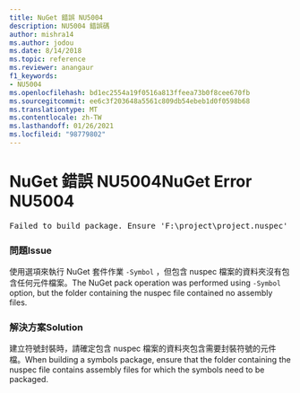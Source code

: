 ```yaml
---
title: NuGet 錯誤 NU5004
description: NU5004 錯誤碼
author: mishra14
ms.author: jodou
ms.date: 8/14/2018
ms.topic: reference
ms.reviewer: anangaur
f1_keywords:
- NU5004
ms.openlocfilehash: bd1ec2554a19f0516a813ffeea73b0f8cee670fb
ms.sourcegitcommit: ee6c3f203648a5561c809db54ebeb1d0f0598b68
ms.translationtype: MT
ms.contentlocale: zh-TW
ms.lasthandoff: 01/26/2021
ms.locfileid: "98779802"
---
```

# <a name="nuget-error-nu5004"></a><span data-ttu-id="9506c-103">NuGet 錯誤 NU5004</span><span class="sxs-lookup"><span data-stu-id="9506c-103">NuGet Error NU5004</span></span>
<pre>Failed to build package. Ensure 'F:\project\project.nuspec' includes assembly files. For help on building symbols package, visit http://docs.nuget.org/.</pre>

### <a name="issue"></a><span data-ttu-id="9506c-104">問題</span><span class="sxs-lookup"><span data-stu-id="9506c-104">Issue</span></span>

<span data-ttu-id="9506c-105">使用選項來執行 NuGet 套件作業 `-Symbol` ，但包含 nuspec 檔案的資料夾沒有包含任何元件檔案。</span><span class="sxs-lookup"><span data-stu-id="9506c-105">The NuGet pack operation was performed using `-Symbol` option, but the folder containing the nuspec file contained no assembly files.</span></span> 


### <a name="solution"></a><span data-ttu-id="9506c-106">解決方案</span><span class="sxs-lookup"><span data-stu-id="9506c-106">Solution</span></span>

<span data-ttu-id="9506c-107">建立符號封裝時，請確定包含 nuspec 檔案的資料夾包含需要封裝符號的元件檔。</span><span class="sxs-lookup"><span data-stu-id="9506c-107">When building a symbols package, ensure that the folder containing the nuspec file contains assembly files for which the symbols need to be packaged.</span></span>


